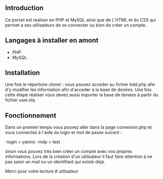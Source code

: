 ## Introduction

Ce portail est realiser en PHP et MySQL ainsi que de L'HTML et du CSS qui permet a ses utilisateurs de se connecter ou bien de créer un compte.

## Langages à installer en amont
- PHP
- MySQL

## Installation

Une fois le répertoire cloner : vous pouvez acceder au fichier bdd.php afin d'y modifier les information afin d'acceder à la base de donées.
Une fois cette étape réaliser vous devez aussi importer la base de donées à partir du fichier user.slq


## Fonctionnement

Dans un premier temps vous pouvez aller dans la page connexion.php et vous connectez à l'aide du login et mot de passe suivant : 

-login = yannis
-mdp = test

sinon vous pouvez très bien créer un compte avec vos propres informations. Lors de la création d'un utilisateur il faut faire attention à ne pas saisir un mail ou un identifiant qui existe déjà.


Merci pour votre lecture.# utilisateur
